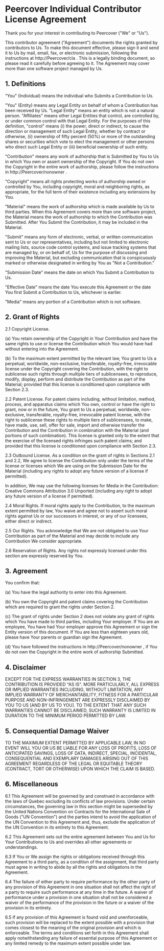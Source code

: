 # Peercover Individual Contributor License Agreement #

Thank you for your interest in contributing to Peercover ("We" or "Us").

This contributor agreement ("Agreement") documents the rights granted
by contributors to Us. To make this document effective, please sign it
and send it to Us by mail, email, fax, or electronic submission,
following the instructions at http://Peercover/cla . This is a
legally binding document, so please read it carefully before agreeing
to it. The Agreement may cover more than one software project managed
by Us.

## 1. Definitions ##

"You" (Individual) means the individual who Submits a Contribution to Us.

"You" (Entity) means any Legal Entity on behalf of whom a Contribution
has been received by Us. "Legal Entity" means an entity which is not a
natural person. "Affiliates" means other Legal Entities that control,
are controlled by, or under common control with that Legal Entity. For
the purposes of this definition, "control" means (i) the power, direct
or indirect, to cause the direction or management of such Legal
Entity, whether by contract or otherwise, (ii) ownership of fifty
percent (50%) or more of the outstanding shares or securities which
vote to elect the management or other persons who direct such Legal
Entity or (iii) beneficial ownership of such entity.

"Contribution" means any work of authorship that is Submitted by You
to Us in which You own or assert ownership of the Copyright. If You do
not own the Copyright in the entire work of authorship, please follow
the instructions in http://Peercover/nonowner .

"Copyright" means all rights protecting works of authorship owned or
controlled by You, including copyright, moral and neighboring rights,
as appropriate, for the full term of their existence including any
extensions by You.

"Material" means the work of authorship which is made available by Us
to third parties. When this Agreement covers more than one software
project, the Material means the work of authorship to which the
Contribution was Submitted. After You Submit the Contribution, it may
be included in the Material.

"Submit" means any form of electronic, verbal, or written
communication sent to Us or our representatives, including but not
limited to electronic mailing lists, source code control systems, and
issue tracking systems that are managed by, or on behalf of, Us for
the purpose of discussing and improving the Material, but excluding
communication that is conspicuously marked or otherwise designated in
writing by You as "Not a Contribution."

"Submission Date" means the date on which You Submit a Contribution to
Us.

"Effective Date" means the date You execute this Agreement or the date
You first Submit a Contribution to Us, whichever is earlier.

"Media" means any portion of a Contribution which is not software.

## 2. Grant of Rights ##

2.1 Copyright License. 

(a) You retain ownership of the Copyright in Your Contribution and
have the same rights to use or license the Contribution which You
would have had without entering into the Agreement.

(b) To the maximum extent permitted by the relevant law, You grant to
Us a perpetual, worldwide, non-exclusive, transferable, royalty-free,
irrevocable license under the Copyright covering the Contribution,
with the right to sublicense such rights through multiple tiers of
sublicensees, to reproduce, modify, display, perform and distribute
the Contribution as part of the Material; provided that this license
is conditioned upon compliance with Section 2.3.

2.2 Patent License. For patent claims including, without limitation,
method, process, and apparatus claims which You own, control or have
the right to grant, now or in the future, You grant to Us a perpetual,
worldwide, non-exclusive, transferable, royalty-free, irrevocable
patent license, with the right to sublicense these rights to multiple
tiers of sublicensees, to make, have made, use, sell, offer for sale,
import and otherwise transfer the Contribution and the Contribution in
combination with the Material (and portions of such combination). This
license is granted only to the extent that the exercise of the
licensed rights infringes such patent claims; and provided that this
license is conditioned upon compliance with Section 2.3.

2.3 Outbound License. As a condition on the grant of rights in
Sections 2.1 and 2.2, We agree to license the Contribution only under
the terms of the license or licenses which We are using on the
Submission Date for the Material (including any rights to adopt any
future version of a license if permitted).

In addition, We may use the following licenses for Media in the
Contribution: Creative Commons Attribution 3.0 Unported (including any
right to adopt any future version of a license if permitted).

2.4 Moral Rights. If moral rights apply to the Contribution, to the
maximum extent permitted by law, You waive and agree not to assert
such moral rights against Us or our successors in interest, or any of
our licensees, either direct or indirect.

2.5 Our Rights. You acknowledge that We are not obligated to use Your
Contribution as part of the Material and may decide to include any
Contribution We consider appropriate.

2.6 Reservation of Rights. Any rights not expressly licensed under
this section are expressly reserved by You.

## 3. Agreement ##

You confirm that:

(a) You have the legal authority to enter into this Agreement.

(b) You own the Copyright and patent claims covering the Contribution
which are required to grant the rights under Section 2.

(c) The grant of rights under Section 2 does not violate any grant of
rights which You have made to third parties, including Your
employer. If You are an employee, You have had Your employer approve
this Agreement or sign the Entity version of this document. If You are
less than eighteen years old, please have Your parents or guardian
sign the Agreement.

(d) You have followed the instructions in http://Peercover/nonowner , if
You do not own the Copyright in the entire work of authorship
Submitted.

## 4. Disclaimer ##

EXCEPT FOR THE EXPRESS WARRANTIES IN SECTION 3, THE CONTRIBUTION IS
PROVIDED "AS IS". MORE PARTICULARLY, ALL EXPRESS OR IMPLIED WARRANTIES
INCLUDING, WITHOUT LIMITATION, ANY IMPLIED WARRANTY OF
MERCHANTABILITY, FITNESS FOR A PARTICULAR PURPOSE AND NON-INFRINGEMENT
ARE EXPRESSLY DISCLAIMED BY YOU TO US [AND BY US TO YOU]. TO THE
EXTENT THAT ANY SUCH WARRANTIES CANNOT BE DISCLAIMED, SUCH WARRANTY IS
LIMITED IN DURATION TO THE MINIMUM PERIOD PERMITTED BY LAW.

## 5. Consequential Damage Waiver ##

TO THE MAXIMUM EXTENT PERMITTED BY APPLICABLE LAW, IN NO EVENT WILL
YOU OR US BE LIABLE FOR ANY LOSS OF PROFITS, LOSS OF ANTICIPATED
SAVINGS, LOSS OF DATA, INDIRECT, SPECIAL, INCIDENTAL, CONSEQUENTIAL
AND EXEMPLARY DAMAGES ARISING OUT OF THIS AGREEMENT REGARDLESS OF THE
LEGAL OR EQUITABLE THEORY (CONTRACT, TORT OR OTHERWISE) UPON WHICH THE
CLAIM IS BASED.

## 6. Miscellaneous ##

6.1 This Agreement will be governed by and construed in accordance
with the laws of Quebec excluding its conflicts of law
provisions. Under certain circumstances, the governing law in this
section might be superseded by the United Nations Convention on
Contracts for the International Sale of Goods ("UN Convention") and
the parties intend to avoid the application of the UN Convention to
this Agreement and, thus, exclude the application of the UN Convention
in its entirety to this Agreement.

6.2 This Agreement sets out the entire agreement between You and Us
for Your Contributions to Us and overrides all other agreements or
understandings.

6.3 If You or We assign the rights or obligations received through
this Agreement to a third party, as a condition of the assignment,
that third party must agree in writing to abide by all the rights and
obligations in the Agreement.

6.4 The failure of either party to require performance by the other
party of any provision of this Agreement in one situation shall not
affect the right of a party to require such performance at any time in
the future. A waiver of performance under a provision in one situation
shall not be considered a waiver of the performance of the provision
in the future or a waiver of the provision in its entirety.

6.5 If any provision of this Agreement is found void and
unenforceable, such provision will be replaced to the extent possible
with a provision that comes closest to the meaning of the original
provision and which is enforceable. The terms and conditions set forth
in this Agreement shall apply notwithstanding any failure of essential
purpose of this Agreement or any limited remedy to the maximum extent
possible under law.
